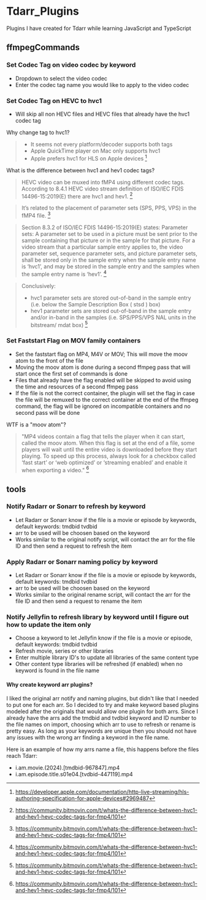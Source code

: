 # Tdarr_Plugins
Plugins I have created for Tdarr while learning JavaScript and TypeScript

## ffmpegCommands
### Set Codec Tag on video codec by keyword
  - Dropdown to select the video codec
  - Enter the codec tag name you would like to apply to the video codec

### Set Codec Tag on HEVC to hvc1
  * Will skip all non HEVC files and HEVC files that already have the hvc1 codec tag
    
  Why change tag to hvc1?
  > - It seems not every platform/decoder supports both tags
  > - Apple QuickTime player on Mac only supports hvc1
  > - Apple prefers hvc1 for HLS on Apple devices [^1]

  What is the difference between hvc1 and hev1 codec tags?
  > HEVC video can be muxed into fMP4 using different codec tags. According to 8.4.1 HEVC video stream definition 
    of ISO/IEC FDIS 14496-15:2019(E) there are hvc1 and hev1. [^2]

  > It’s related to the placement of parameter sets (SPS, PPS, VPS) in the fMP4 file. [^2]

  > Section 8.3.2 of ISO/IEC FDIS 14496-15:2019(E) states:
    Parameter sets: A parameter set to be used in a picture must be sent prior to the sample containing that picture 
    or in the sample for that picture. For a video stream that a particular sample entry applies to, the video 
    parameter set, sequence parameter sets, and picture parameter sets, shall be stored only in the sample entry when 
    the sample entry name is ‘hvc1’, and may be stored in the sample entry and the samples when the sample entry name 
    is ‘hev1’. [^2]
   
  > Conclusively:
  > - hvc1 parameter sets are stored out-of-band in the sample entry (i.e. below the Sample Description Box ( stsd ) box)
  > - hev1 parameter sets are stored out-of-band in the sample entry and/or in-band in the samples 
  (i.e. SPS/PPS/VPS NAL units in the bitstream/ mdat box) [^2]

[^1]: https://developer.apple.com/documentation/http-live-streaming/hls-authoring-specification-for-apple-devices#2969487

[^2]: https://community.bitmovin.com/t/whats-the-difference-between-hvc1-and-hev1-hevc-codec-tags-for-fmp4/101


### Set Faststart Flag on MOV family containers
* Set the faststart flag on MP4, M4V or MOV; This will move the moov atom to the front of the file
* Moving the moov atom is done during a second ffmpeg pass that will start once the first set of commands is done
* Files that already have the flag enabled will be skipped to avoid using the time and resources of a second ffmpeg pass
* If the file is not the correct container, the plugin will set the flag in case the file will be remuxed to the 
  correct container at the end of the ffmpeg command, the flag will be ignored on incompatible containers and no second
  pass will be done
  
 WTF is a "moov atom"?
 > "MP4 videos contain a flag that tells the player when it can start, called the moov atom. When this flag is set at the end of a file, some players will wait until the entire video is downloaded before they start playing. To speed up this process, always look for a checkbox called ‘fast start’ or ‘web optimized’ or ‘streaming enabled’ and enable it when exporting a video." [^2]

[^2]: https://code.pixplicity.com/ffmpeg/faststart/

## tools
### Notify Radarr or Sonarr to refresh by keyword
  - Let Radarr or Sonarr know if the file is a movie or episode by keywords, default keywords: tmdbid tvdbid
  - arr to be used will be choosen based on the keyword
  - Works similar to the original notify script, will contact the arr for the file ID and then send a request to 
  refresh the item

### Apply Radarr or Sonarr naming policy by keyword
  - Let Radarr or Sonarr know if the file is a movie or episode by keywords, default keywords: tmdbid tvdbid
  - arr to be used will be choosen based on the keyword
  - Works similar to the original rename script, will contact the arr for the file ID and then send a request to rename 
  the item

### Notify Jellyfin to refresh library by keyword until I figure out how to update the item only
  - Choose a keyword to let Jellyfin know if the file is a movie or episode, default keywords: tmdbid tvdbid
  - Refresh movie, series or other libraries
  - Enter multiple library ID's to update all libraries of the same content type
  - Other content type libraries will be refreshed (if enabled) when no keyword is found in the file name

#### Why create keyword arr plugins?
I liked the original arr notify and naming plugins, but didn't like that I needed to put one for each arr. So I decided
to try and make keyword based plugins modeled after the originals that would allow one plugin for both arrs. Since I 
already have the arrs add the tmdbid and tvdbid keyword and ID number to the file names on import, choosing which arr 
to use to refresh or rename is pretty easy. As long as your keywords are unique then you should not have any issues 
with the wrong arr finding a keyword in the file name.

Here is an example of how my arrs name a file, this happens before the files reach Tdarr:
 - i.am.movie.(2024).[tmdbid-967847].mp4
 - i.am.episode.title.s01e04.[tvdbid-447119].mp4